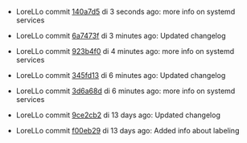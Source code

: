 * LoreLLo commit [140a7d5](https://github.com/lorello/lorello.github.io/commit/140a7d51e8ddffc32011426fd3d223b4c83d06a3) di 3 seconds ago: more info on systemd services

* LoreLLo commit [6a7473f](https://github.com/lorello/lorello.github.io/commit/6a7473ff4bd188ca6a2233edee2b56a4ba81748e) di 3 minutes ago: Updated changelog

* LoreLLo commit [923b4f0](https://github.com/lorello/lorello.github.io/commit/923b4f0bbf0ef6c01e2aeac6a02f695b4cd52a4f) di 4 minutes ago: more info on systemd services

* LoreLLo commit [345fd13](https://github.com/lorello/lorello.github.io/commit/345fd13ac18f3143b86b80e0c8c8c24362e6fafe) di 6 minutes ago: Updated changelog

* LoreLLo commit [3d6a68d](https://github.com/lorello/lorello.github.io/commit/3d6a68de9d45649de5a885f8332d72f05a160534) di 6 minutes ago: more info on systemd services

* LoreLLo commit [9ce2cb2](https://github.com/lorello/lorello.github.io/commit/9ce2cb21c204d778cc06431f499e1a3fda40f7a4) di 13 days ago: Updated changelog

* LoreLLo commit [f00eb29](https://github.com/lorello/lorello.github.io/commit/f00eb298c024bf0dc275af820f5d2dd21fe3fb4f) di 13 days ago: Added info about labeling
